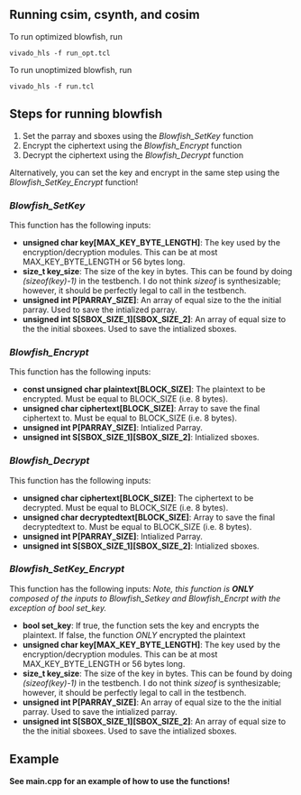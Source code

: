 ## Running csim, csynth, and cosim
To run optimized blowfish, run 
```
vivado_hls -f run_opt.tcl
```
To run unoptimized blowfish, run 
```
vivado_hls -f run.tcl
```

## Steps for running blowfish <br>
1. Set the parray and sboxes using the *Blowfish_SetKey* function
2. Encrypt the ciphertext using the *Blowfish_Encrypt* function
3. Decrypt the ciphertext using the *Blowfish_Decrypt* function

Alternatively, you can set the key and encrypt in the same step using the *Blowfish_SetKey_Encrypt* function! 


### *Blowfish_SetKey* 
This function has the following inputs: 
* **unsigned char key[MAX_KEY_BYTE_LENGTH]**: The key used by the encryption/decryption modules. This can be at most MAX\_KEY\_BYTE\_LENGTH or 56 bytes long. 
* **size_t key_size**: The size of the key in bytes. This can be found by doing *(sizeof(key)-1)* in the testbench. I do not think *sizeof* is synthesizable; however, it should be perfectly legal to call in the testbench. 
* **unsigned int P[PARRAY_SIZE]**: An array of equal size to the the initial parray. Used to save the intialized parray.
* **unsigned int S[SBOX_SIZE_1][SBOX_SIZE_2]**: An array of equal size to the the initial sboxees. Used to save the intialized sboxes.

### *Blowfish_Encrypt*
This function has the following inputs: 
* **const unsigned char plaintext[BLOCK_SIZE]**: The plaintext to be encrypted. Must be equal to BLOCK_SIZE (i.e. 8 bytes).
* **unsigned char ciphertext[BLOCK_SIZE]**: Array to save the final ciphertext to. Must be equal to BLOCK_SIZE (i.e. 8 bytes).
* **unsigned int P[PARRAY_SIZE]**: Intialized Parray.
* **unsigned int S[SBOX_SIZE_1][SBOX_SIZE_2]**: Intialized sboxes.

### *Blowfish_Decrypt*
This function has the following inputs: 
* **unsigned char ciphertext[BLOCK_SIZE]**: The ciphertext to be decrypted. Must be equal to BLOCK_SIZE (i.e. 8 bytes).
* **unsigned char decryptedtext[BLOCK_SIZE]**:  Array to save the final decryptedtext to. Must be equal to BLOCK_SIZE (i.e. 8 bytes).
* **unsigned int P[PARRAY_SIZE]**: Intialized Parray.
* **unsigned int S[SBOX_SIZE_1][SBOX_SIZE_2]**: Intialized sboxes.

### *Blowfish_SetKey_Encrypt*
This function has the following inputs:
*Note, this function is **ONLY** composed of the inputs to Blowfish_Setkey and Blowfish_Encrpt with the exception of bool set_key.*
* **bool set_key**: If true, the function sets the key and encrypts the plaintext. If false, the function *ONLY* encrypted the plaintext
* **unsigned char key[MAX_KEY_BYTE_LENGTH]**: The key used by the encryption/decryption modules. This can be at most MAX\_KEY\_BYTE\_LENGTH or 56 bytes long. 
* **size_t key_size**: The size of the key in bytes. This can be found by doing *(sizeof(key)-1)* in the testbench. I do not think *sizeof* is synthesizable; however, it should be perfectly legal to call in the testbench. 
* **unsigned int P[PARRAY_SIZE]**: An array of equal size to the the initial parray. Used to save the intialized parray.
* **unsigned int S[SBOX_SIZE_1][SBOX_SIZE_2]**: An array of equal size to the the initial sboxees. Used to save the intialized sboxes.

## Example
**See main.cpp for an example of how to use the functions!**